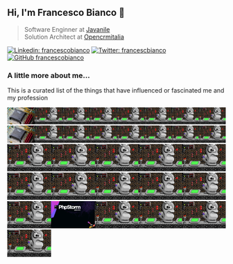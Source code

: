 ## Hi, I'm Francesco Bianco 🍃

> Software Enginner at <a href="https://www.javanile.org">Javanile</a>  
> Solution Architect at <a href="https://www.opencrmitalia.com">Opencrmitalia</a>

[![Linkedin: francescobianco](https://img.shields.io/badge/-Francesco%20Bianco-blue?style=flat-square&logo=Linkedin&logoColor=white&link=https://www.linkedin.com/in/bianco1981/)](https://www.linkedin.com/in/bianco1981/)
[![Twitter: francescbianco](https://img.shields.io/twitter/follow/francescobianco?style=social)](https://twitter.com/francescobianco)
[![GitHub francescobianco](https://img.shields.io/github/followers/francescobianco?label=follow&style=social)](https://github.com/francescobianco)

### A little more about me...

This is a curated list of the things that have influenced or fascinated me and my profession

<div><kbd><a href="#noclick"><img 
src="pics/row1/1.png" width="12.5%" title="Year 1995: My first PC" /><img
src="pics/row1/2.png" width="12.5%" title="Year 1995: The game with which I spent the afternoons" /><img
src="pics/row1/3.png" width="12.5%" title="Year 1995: The game with which I spent the afternoons" /><img
src="pics/row1/4.png" width="12.5%" title="Year 1996: My first PC" /><img
src="pics/row1/5.png" width="12.5%" title="Year 1995: My first PC" /><img
src="pics/row1/6.png" width="12.5%" title="Year 1996: My first PC" /><img
src="pics/row1/7.png" width="12.5%" title="Year 1995: My first PC" /><img
src="pics/row1/8.png" width="12.5%" title="Year 1995: My first PC" /><img
src="pics/row1/1.png" width="12.5%" title="Year 1995: My first PC" /><img
src="pics/row1/2.png" width="12.5%" title="Year 1995: The game with which I spent the afternoons" /><img
src="pics/row1/3.png" width="12.5%" title="Year 1995: The game with which I spent the afternoons" /><img
src="pics/row1/4.png" width="12.5%" title="Year 1996: My first PC" /><img
src="pics/row1/5.png" width="12.5%" title="Year 1995: My first PC" /><img
src="pics/row1/6.png" width="12.5%" title="Year 1996: My first PC" /><img
src="pics/row1/7.png" width="12.5%" title="Year 1995: My first PC" /><img
src="pics/row1/8.png" width="12.5%" title="Year 1995: My first PC" /><img
title="Year 1996: My first PC" src="pictures/keen4.png" width="20%" /><img
title="Year 1995: My first PC" src="pictures/keen4.png" width="20%" /><img 
title="Year 1996: My first PC" src="pictures/keen4.png" width="20%" /><img 
title="Year 1995: My first PC" src="pictures/keen4.png" width="20%" /><img 
title="Year 1996: My first PC" src="pictures/keen4.png" width="20%" /><img 
title="Year 1995: My first PC" src="pictures/keen4.png" width="20%" /><img 
title="Year 1996: My first PC" src="pictures/keen4.png" width="20%" /><img 
title="Year 1995: My first PC" src="pictures/keen4.png" width="20%" /><img 
title="Year 1996: My first PC" src="pictures/keen4.png" width="20%" /><img 
title="Year 1995: My first PC" src="pictures/keen4.png" width="20%" /><img 
title="Year 1996: My first PC" src="pictures/keen4.png" width="20%" /><img 
title="Year 2016: Switched to PhpStorm" src="pictures/phpstorm.png" width="20%" /><img 
title="Year 2017: My first PC" src="pictures/keen4.png" width="20%" /><img 
title="Year 2018: My first PC" src="pictures/keen4.png" width="20%" /><img 
title="Year 2019: My first PC" src="pictures/keen4.png" width="20%" /><img 
title="Year 2020: My first PC" src="pictures/keen4.png" width="20%" /></a></kbd></div>
